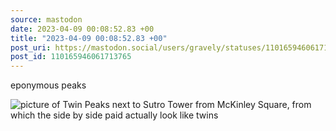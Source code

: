 ```yaml
---
source: mastodon
date: 2023-04-09 00:08:52.83 +00
title: "2023-04-09 00:08:52.83 +00"
post_uri: https://mastodon.social/users/gravely/statuses/110165946061713765
post_id: 110165946061713765
---
```

eponymous peaks


![picture of Twin Peaks next to Sutro Tower from McKinley Square, from which the side by side paid actually look like twins](/images/110165945798077636.jpeg)

